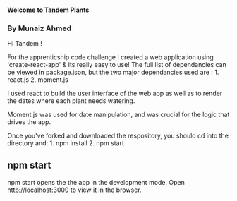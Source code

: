 #### Welcome to Tandem Plants
### By Munaiz Ahmed


Hi Tandem !

For the apprenticship code challenge I created a web application using 'create-react-app' & its really easy to use!
The full list of dependancies can be viewed in package.json, but the two major dependancies used are :
      1. react.js
      2. moment.js

I used react to build the user interface of the web app as well as to render the dates where each
plant needs watering.

Moment.js was used for date manipulation, and was crucial for the logic that drives the app.


Once you've forked and downloaded the respository, you should cd into the directory and:
      1. npm install
      2. npm start


## npm start

npm start opens the the app in the development mode.
Open [http://localhost:3000](http://localhost:3000) to view it in the browser.



